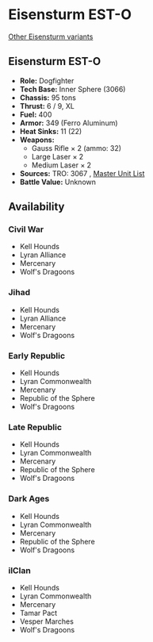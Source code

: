 # Eisensturm EST-O 

[Other Eisensturm variants](../eisensturm.md) 

## Eisensturm EST-O 

- **Role:** Dogfighter 
- **Tech Base:** Inner Sphere (3066) 
- **Chassis:** 95 tons 
- **Thrust:** 6 / 9, XL 
- **Fuel:** 400 
- **Armor:** 349 (Ferro Aluminum) 
- **Heat Sinks:** 11 (22) 
- **Weapons:** 
  - Gauss Rifle × 2 (ammo: 32) 
  - Large Laser × 2 
  - Medium Laser × 2 
- **Sources:** TRO: 3067 , [Master Unit List](http://masterunitlist.info/Unit/Details/4114) 
- **Battle Value:** Unknown 

## Availability 

### Civil War 

- Kell Hounds 
- Lyran Alliance 
- Mercenary 
- Wolf's Dragoons 

### Jihad 

- Kell Hounds 
- Lyran Alliance 
- Mercenary 
- Wolf's Dragoons 

### Early Republic 

- Kell Hounds 
- Lyran Commonwealth 
- Mercenary 
- Republic of the Sphere 
- Wolf's Dragoons 

### Late Republic 

- Kell Hounds 
- Lyran Commonwealth 
- Mercenary 
- Republic of the Sphere 
- Wolf's Dragoons 

### Dark Ages 

- Kell Hounds 
- Lyran Commonwealth 
- Mercenary 
- Republic of the Sphere 
- Wolf's Dragoons 

### ilClan 

- Kell Hounds 
- Lyran Commonwealth 
- Mercenary 
- Tamar Pact 
- Vesper Marches 
- Wolf's Dragoons 

